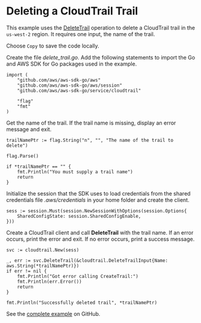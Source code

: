 # Deleting a CloudTrail Trail<a name="cloudtrail-example-delete-trail"></a>

This example uses the [DeleteTrail](https://docs.aws.amazon.com/sdk-for-go/api/service/cloudtrail/#CloudTrail.DeleteTrail) operation to delete a CloudTrail trail in the `us-west-2` region\. It requires one input, the name of the trail\.

Choose `Copy` to save the code locally\.

Create the file *delete\_trail\.go*\. Add the following statements to import the Go and AWS SDK for Go packages used in the example\.

```
import (
    "github.com/aws/aws-sdk-go/aws"
    "github.com/aws/aws-sdk-go/aws/session"
    "github.com/aws/aws-sdk-go/service/cloudtrail"

    "flag"
    "fmt"
)
```

Get the name of the trail\. If the trail name is missing, display an error message and exit\.

```
trailNamePtr := flag.String("n", "", "The name of the trail to delete")

flag.Parse()

if *trailNamePtr == "" {
    fmt.Println("You must supply a trail name")
    return
}
```

Initialize the session that the SDK uses to load credentials from the shared credentials file *\.aws/credentials* in your home folder and create the client\.

```
sess := session.Must(session.NewSessionWithOptions(session.Options{
    SharedConfigState: session.SharedConfigEnable,
}))
```

Create a CloudTrail client and call **DeleteTrail** with the trail name\. If an error occurs, print the error and exit\. If no error occurs, print a success message\.

```
svc := cloudtrail.New(sess)

_, err := svc.DeleteTrail(&cloudtrail.DeleteTrailInput{Name: aws.String(*trailNamePtr)})
if err != nil {
    fmt.Println("Got error calling CreateTrail:")
    fmt.Println(err.Error())
    return
}

fmt.Println("Successfully deleted trail", *trailNamePtr)
```

See the [complete example](https://github.com/awsdocs/aws-doc-sdk-examples/blob/master/go/example_code/cloudtrail/delete_trail.go) on GitHub\.